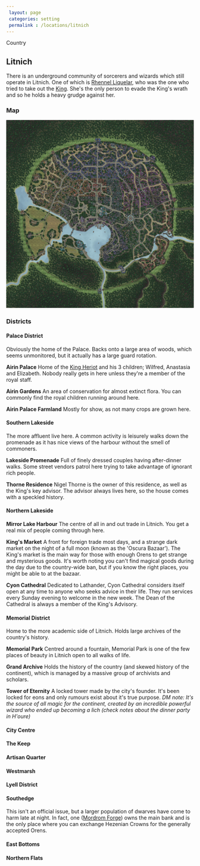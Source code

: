```yaml
---
 layout: page
 categories: setting
 permalink : /locations/litnich
---
```


Country

## Litnich

 There is an underground community of sorcerers and wizards which still operate in Litnich. One of which is [Rhennel Liquelar][rhennel-liquelar], who was the one who tried to take out the [King][king-heriot]. She's the only person to evade the King's wrath and so he holds a heavy grudge against her.

### Map

 ![Litnich](../images/litnich.jpeg)

### Districts


#### Palace District

 Obviously the home of the Palace. Backs onto a large area of woods, which seems unmonitored, but it actually has a large guard rotation.

**Airin Palace**
 Home of the [King Heriot][king-heriot] and his 3 children; Wilfred, Anastasia and Elizabeth. Nobody really gets in here unless they're a member of the royal staff.

**Airin Gardens**
 An area of conservation for almost extinct flora. You can commonly find the royal children running around here.

**Airin Palace Farmland**
 Mostly for show, as not many crops are grown here.


#### Southern Lakeside

 The more affluent live here. A common activity is leisurely walks down the promenade as it has nice views of the harbour without the smell of commoners.

**Lakeside Promenade**
 Full of finely dressed couples having after-dinner walks. Some street vendors patrol here trying to take advantage of ignorant rich people.

**Thorne Residence**
 Nigel Thorne is the owner of this residence, as well as the King's key advisor. The advisor always lives here, so the house comes with a speckled history.


#### Northern Lakeside

**Mirror Lake Harbour**
 The centre of all in and out trade in Litnich. You get a real mix of people coming through here.

**King's Market**
 A front for foreign trade most days, and a strange dark market on the night of a full moon (known as the 'Oscura Bazaar'). The King's market is the main way for those with enough Orens to get strange and mysterious goods. It's worth noting you can't find magical goods during the day due to the country-wide ban, but if you know the right places, you might be able to at the bazaar.

**Cyon Cathedral**
 Dedicated to Lathander, Cyon Cathedral considers itself open at any time to anyone who seeks advice in their life. They run services every Sunday evening to welcome in the new week. The Dean of the Cathedral is always a member of the King's Advisory.


#### Memorial District

 Home to the more academic side of Litnich. Holds large archives of the country's history.

**Memorial Park**
 Centred around a fountain, Memorial Park is one of the few places of beauty in Litnich open to all walks of life. 

**Grand Archive**
 Holds the history of the country (and skewed history of the continent), which is managed by a massive group of archivists and scholars. 

**Tower of Eternity**
 A locked tower made by the city's founder. It's been locked for eons and only rumours exist about it's true purpose. *DM note: It's the source of all magic for the continent, created by an incredible powerful wizard who ended up becoming a lich (check notes about the dinner party in H'oure)*


#### City Centre

#### The Keep

#### Artisan Quarter

#### Westmarsh

#### Lyell District

#### Southedge

 This isn't an official issue, but a larger population of dwarves have come to harm late at night. In fact, one ([Mordrom Forge][mordrom-forge]) owns the main bank and is the only place where you can exchange Hezenian Crowns for the generally accepted Orens.

#### East Bottoms

#### Northern Flats

 [mordrom-forge]: /DnD/npcs/trade/mordrom-forge
 [rhennel-liquelar]: /DnD/npcs/mages/rhennel-liquelar
 [king-heriot]: /DnD/npcs/royalty/heriot